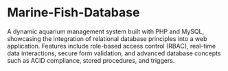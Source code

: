 # Marine-Fish-Database
A dynamic aquarium management system built with PHP and MySQL, showcasing the integration of relational database principles into a web application. Features include role-based access control (RBAC), real-time data interactions, secure form validation, and advanced database concepts such as ACID compliance, stored procedures, and triggers.
